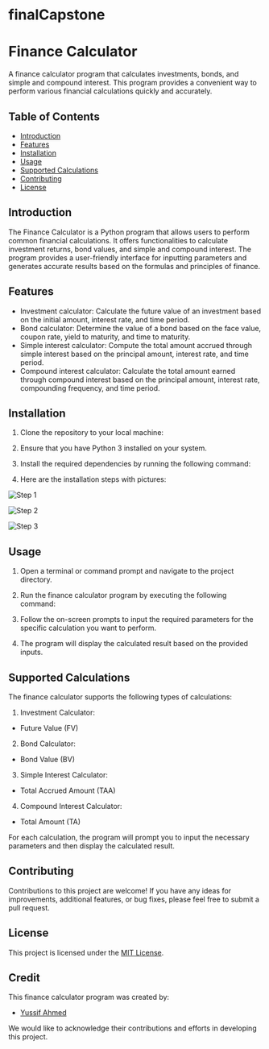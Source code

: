 # finalCapstone


# Finance Calculator

A finance calculator program that calculates investments, bonds, and simple and compound interest. This program provides a convenient way to perform various financial calculations quickly and accurately.

## Table of Contents

- [Introduction](#introduction)
- [Features](#features)
- [Installation](#installation)
- [Usage](#usage)
- [Supported Calculations](#supported-calculations)
- [Contributing](#contributing)
- [License](#license)

## Introduction

The Finance Calculator is a Python program that allows users to perform common financial calculations. It offers functionalities to calculate investment returns, bond values, and simple and compound interest. The program provides a user-friendly interface for inputting parameters and generates accurate results based on the formulas and principles of finance.

## Features

- Investment calculator: Calculate the future value of an investment based on the initial amount, interest rate, and time period.
- Bond calculator: Determine the value of a bond based on the face value, coupon rate, yield to maturity, and time to maturity.
- Simple interest calculator: Compute the total amount accrued through simple interest based on the principal amount, interest rate, and time period.
- Compound interest calculator: Calculate the total amount earned through compound interest based on the principal amount, interest rate, compounding frequency, and time period.

## Installation

1. Clone the repository to your local machine:

2. Ensure that you have Python 3 installed on your system.

3. Install the required dependencies by running the following command:

4. Here are the installation steps with pictures:

![Step 1](installation/step1.png)

![Step 2](installation/step2.png)

![Step 3](installation/step3.png)

## Usage

1. Open a terminal or command prompt and navigate to the project directory.

2. Run the finance calculator program by executing the following command:

3. Follow the on-screen prompts to input the required parameters for the specific calculation you want to perform.

4. The program will display the calculated result based on the provided inputs.

## Supported Calculations

The finance calculator supports the following types of calculations:

1. Investment Calculator:
- Future Value (FV)

2. Bond Calculator:
- Bond Value (BV)

3. Simple Interest Calculator:
- Total Accrued Amount (TAA)

4. Compound Interest Calculator:
- Total Amount (TA)

For each calculation, the program will prompt you to input the necessary parameters and then display the calculated result.

## Contributing

Contributions to this project are welcome! If you have any ideas for improvements, additional features, or bug fixes, please feel free to submit a pull request.

## License

This project is licensed under the [MIT License](LICENSE).


## Credit
This finance calculator program was created by:
- [Yussif Ahmed](https://github.com/yussifahmedgh)

We would like to acknowledge their contributions and efforts in developing this project.


